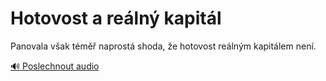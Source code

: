 # Hotovost a reálný kapitál

<speak>
<prosody rate="95%" pitch="+0%">
Panovala však téměř naprostá shoda, že <emphasis level="strong">hotovost reálným kapitálem není</emphasis>.
</prosody>
</speak>

[🔊 Poslechnout audio](/data/7-paragraphs/audio/chapter_52/para_007-Panovala-vak-tm-naprost-shoda-e-hotovost-re.mp3) 
